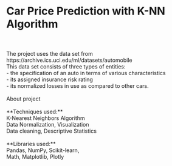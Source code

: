# Car Price Prediction with K-NN Algorithm
<br>
<br>The project uses the data set from https://archive.ics.uci.edu/ml/datasets/automobile 
<br>This data set consists of three types of entities: 
<br>- the specification of an auto in terms of various characteristics
<br>- its assigned insurance risk rating
<br>- its normalized losses in use as compared to other cars. 
<br>
<br>About project
<br>
<br>**Techniques used:**
<br>K-Nearest Neighbors Algorithm
<br>Data Normalization, Visualization
<br>Data cleaning, Descriptive Statistics
<br>
<br>**Libraries used:**
<br>Pandas, NumPy, Scikit-learn,
<br>Math, Matplotlib, Plotly